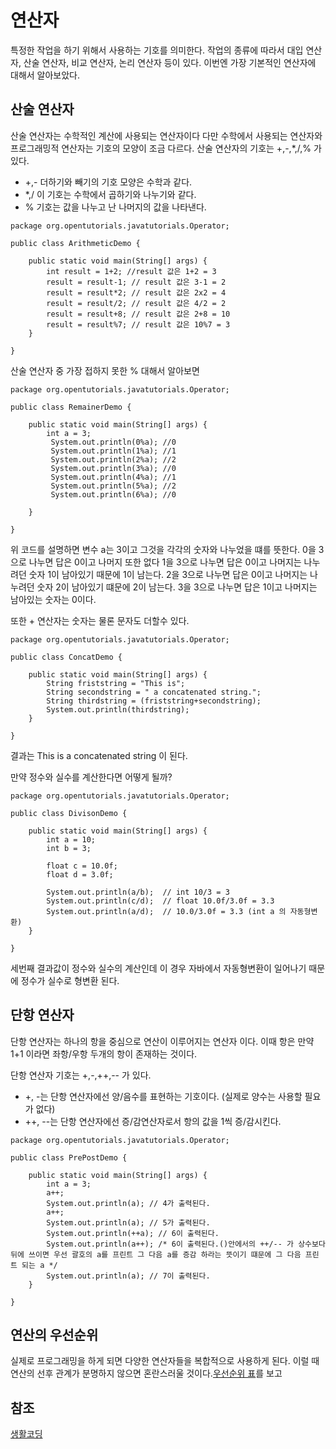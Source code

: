 # 연산자

특정한 작업을 하기 위해서 사용하는 기호를 의미한다. 작업의 종류에 따라서 대입 연산자, 산술 연산자, 비교 연산자, 논리 연산자 등이 있다. 이번엔 가장 기본적인 연산자에 대해서 알아보았다.

## 산술 연산자

산술 연산자는 수학적인 계산에 사용되는 연산자이다 다만 수학에서 사용되는 연산자와 프로그래밍적 연산자는 기호의 모양이 조금 다르다. 산술 연산자의 기호는 +,-,*,/,% 가 있다.

- +,- 더하기와 빼기의 기호 모양은 수학과 같다.
- *,/ 이 기호는 수학에서 곱하기와 나누기와 같다.
- % 기호는 값을 나누고 난 나머지의 값을 나타낸다.
```
package org.opentutorials.javatutorials.Operator;

public class ArithmeticDemo {

	public static void main(String[] args) {
		int result = 1+2; //result 값은 1+2 = 3 
		result = result-1; // result 값은 3-1 = 2
		result = result*2; // result 값은 2x2 = 4
		result = result/2; // result 값은 4/2 = 2 
		result = result+8; // result 값은 2+8 = 10
		result = result%7; // result 값은 10%7 = 3
	}

}
```

산술 연산자 중 가장 접하지 못한 % 대해서 알아보면
```
package org.opentutorials.javatutorials.Operator;

public class RemainerDemo {

	public static void main(String[] args) {
		int a = 3;
	     System.out.println(0%a); //0
	     System.out.println(1%a); //1
	     System.out.println(2%a); //2
	     System.out.println(3%a); //0
	     System.out.println(4%a); //1
	     System.out.println(5%a); //2
	     System.out.println(6%a); //0
	
	}

}
```

위 코드를 설명하면 변수 a는 3이고 그것을 각각의 숫자와 나누었을 떄를 뜻한다.
0을 3으로 나누면 답은 0이고 나머지 또한 없다
1을 3으로 나누면 답은 0이고 나머지는 나누려던 숫자 1이 남아있기 때문에 1이 남는다.
2을 3으로 나누면 답은 0이고 나머지는 나누려던 숫자 2이 남아있기 떄문에 2이 남는다.
3을 3으로 나누면 답은 1이고 나머지는 남아있는 숫자는 0이다. 

또한 + 연산자는 숫자는 물론 문자도 더할수 있다.
```
package org.opentutorials.javatutorials.Operator;

public class ConcatDemo {

	public static void main(String[] args) {
		String friststring = "This is";
		String secondstring = " a concatenated string.";
		String thirdstring = (friststring+secondstring);
		System.out.println(thirdstring);
	}

}
```

결과는 This is a concatenated string 이 된다.



만약 정수와 실수를 계산한다면 어떻게 될까?
```
package org.opentutorials.javatutorials.Operator;

public class DivisonDemo {

	public static void main(String[] args) {
		int a = 10;
		int b = 3;
		
		float c = 10.0f;
		float d = 3.0f;
		
		System.out.println(a/b);  // int 10/3 = 3
		System.out.println(c/d);  // float 10.0f/3.0f = 3.3
		System.out.println(a/d);  // 10.0/3.0f = 3.3 (int a 의 자동형변환) 
	}

}
```

세번째 결과값이 정수와 실수의 계산인데 이 경우 자바에서 자동형변환이 일어나기 때문에 정수가 실수로 형변환 된다.

## 단항 연산자

단항 연산자는 하나의 항을 중심으로 연산이 이루어지는 연산자 이다. 이때 항은 만약 1+1 이라면 좌항/우항 두개의 항이 존재하는 것이다.

단항 연산자 기호는 +,-,++,-- 가 있다.

- +, -는 단항 연산자에선 양/음수를 표현하는 기호이다. (실제로 양수는 사용할 필요가 없다)
- ++, --는 단항 연산자에선 증/감연산자로서 항의 값을 1씩 증/감시킨다.
```
package org.opentutorials.javatutorials.Operator;

public class PrePostDemo {

	public static void main(String[] args) {
		int a = 3;
		a++;
		System.out.println(a); // 4가 출력된다.
		a++;
		System.out.println(a); // 5가 출력된다.
		System.out.println(++a); // 6이 출력된다.
		System.out.println(a++); /* 6이 출력된다.()안에서의 ++/-- 가 상수보다 뒤에 쓰이면 우선 괄호의 a를 프린트 그 다음 a를 증감 하라는 뜻이기 떄문에 그 다음 프린트 되는 a */
		System.out.println(a); // 7이 출력된다.
	}

}
```

## 연산의 우선순위

실제로 프로그래밍을 하게 되면 다양한 연산자들을 복합적으로 사용하게 된다. 이럴 때 연산의 선후 관계가 분명하지 않으면 혼란스러울 것이다.[우선순위 표](https://opentutorials.org/course/1223/5331)를 보고 


## 참조
[생활코딩](https://opentutorials.org/course/1223/5331) 




